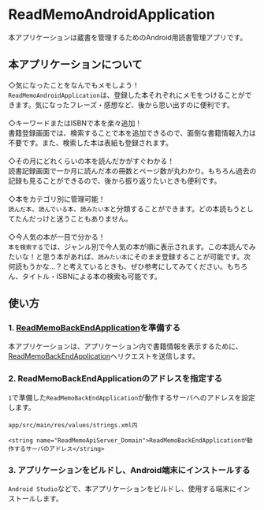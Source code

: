 # ReadMemoAndroidApplication
本アプリケーションは蔵書を管理するためのAndroid用読書管理アプリです。

## 本アプリケーションについて
◇気になったことをなんでもメモしよう！<br>
`ReadMemoAndroidApplication`は、登録した本それぞれにメモをつけることができます。気になったフレーズ・感想など、後から思い出すのに便利です。<br>
<br>
◇キーワードまたはISBNで本を楽々追加！<br>
書籍登録画面では、検索することで本を追加できるので、面倒な書籍情報入力は不要です。また、検索した本は表紙も登録されます。<br>
<br>
◇その月にどれくらいの本を読んだかがすぐわかる！<br>
読書記録画面で一か月に読んだ本の冊数とページ数が丸わかり。もちろん過去の記録も見ることができるので、後から振り返りたいときも便利です。<br>
<br>
◇本をカテゴリ別に管理可能！<br>
`読んだ本`、`読んでいる本`、`読みたい本`と分類することができます。どの本読もうとしてたんだっけと迷うこともありません。<br>
<br>
◇今人気の本が一目で分かる！<br>
`本を検索する`では、ジャンル別で今人気の本が順に表示されます。この本読んでみたいな！と思う本があれば、`読みたい本`にそのまま登録することが可能です。次何読もうかな…？と考えているときも、ぜひ参考にしてみてください。もちろん、タイトル・ISBNによる本の検索も可能です。<br>

## 使い方
### 1. [ReadMemoBackEndApplication](https://github.com/Yoshi0207/ReadMemoBackEndApplication)を準備する
本アプリケーションは、アプリケーション内で書籍情報を表示するために、[ReadMemoBackEndApplication](https://github.com/Yoshi0207/ReadMemoBackEndApplication)へリクエストを送信します。

### 2. ReadMemoBackEndApplicationのアドレスを指定する
`1`で準備した`ReadMemoBackEndApplication`が動作するサーバへのアドレスを設定します。<br>
<br>
`app/src/main/res/values/strings.xml内`
```xml:
<string name="ReadMemoApiServer_Domain">ReadMemoBackEndApplicationが動作するサーバのアドレス</string>
```

### 3. アプリケーションをビルドし、Android端末にインストールする
`Android Studio`などで、本アプリケーションをビルドし、使用する端末にインストールします。
